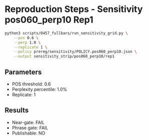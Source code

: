 # Reproduction Steps - Sensitivity pos060_perp10 Rep1

```bash
python3 scripts/0457_fullbars/run_sensitivity_grid.py \
    --pos 0.6 \
    --perp 1.0 \
    --replicate 1 \
    --policy prereg/sensitivity/POLICY.pos060_perp10.json \
    --output sensitivity_strip/pos060_perp10/rep1
```

## Parameters
- POS threshold: 0.6
- Perplexity percentile: 1.0%
- Replicate: 1

## Results
- Near-gate: FAIL
- Phrase gate: FAIL
- Publishable: NO
